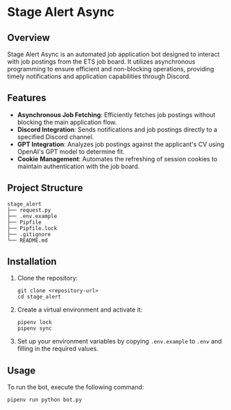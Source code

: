 # Stage Alert Async

## Overview
Stage Alert Async is an automated job application bot designed to interact with job postings from the ETS job board. It utilizes asynchronous programming to ensure efficient and non-blocking operations, providing timely notifications and application capabilities through Discord.

## Features
- **Asynchronous Job Fetching**: Efficiently fetches job postings without blocking the main application flow.
- **Discord Integration**: Sends notifications and job postings directly to a specified Discord channel.
- **GPT Integration**: Analyzes job postings against the applicant's CV using OpenAI's GPT model to determine fit.
- **Cookie Management**: Automates the refreshing of session cookies to maintain authentication with the job board.

## Project Structure
```
stage_alert
├── request.py
├── .env.example
├── Pipfile
├── Pipfile.lock
├── .gitignore
└── README.md
```

## Installation
1. Clone the repository:
   ```
   git clone <repository-url>
   cd stage_alert
   ```

2. Create a virtual environment and activate it:
   ```
   pipenv lock
   pipenv sync
   ```

3. Set up your environment variables by copying `.env.example` to `.env` and filling in the required values.

## Usage
To run the bot, execute the following command:
```
pipenv run python bot.py
```